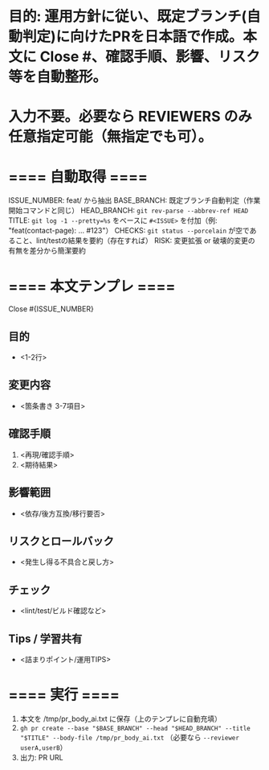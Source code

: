 # 目的: 運用方針に従い、既定ブランチ(自動判定)に向けたPRを日本語で作成。本文に Close #<ISSUE>、確認手順、影響、リスク等を自動整形。
# 入力不要。必要なら REVIEWERS のみ任意指定可能（無指定でも可）。

# ==== 自動取得 ====
ISSUE_NUMBER: feat/<ISSUE> から抽出
BASE_BRANCH: 既定ブランチ自動判定（作業開始コマンドと同じ）
HEAD_BRANCH: `git rev-parse --abbrev-ref HEAD`
TITLE: `git log -1 --pretty=%s` をベースに `#<ISSUE>` を付加（例: "feat(contact-page): ... #123"）
CHECKS: `git status --porcelain` が空であること、lint/testの結果を要約（存在すれば）
RISK: 変更拡張 or 破壊的変更の有無を差分から簡潔要約

# ==== 本文テンプレ ====
Close #{ISSUE_NUMBER}

## 目的
- <1-2行>

## 変更内容
- <箇条書き 3-7項目>

## 確認手順
1. <再現/確認手順>
2. <期待結果>

## 影響範囲
- <依存/後方互換/移行要否>

## リスクとロールバック
- <発生し得る不具合と戻し方>

## チェック
- <lint/test/ビルド確認など>

## Tips / 学習共有
- <詰まりポイント/運用TIPS>

# ==== 実行 ====
1) 本文を /tmp/pr_body_ai.txt に保存（上のテンプレに自動充填）
2) `gh pr create --base "$BASE_BRANCH" --head "$HEAD_BRANCH" --title "$TITLE" --body-file /tmp/pr_body_ai.txt` （必要なら `--reviewer userA,userB`）
3) 出力: PR URL
